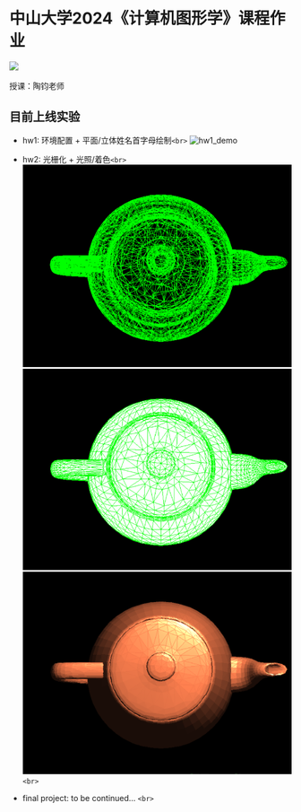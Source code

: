 # 中山大学2024《计算机图形学》课程作业

 ![](https://img.shields.io/badge/platform-windows-brightgreen.svg)

授课：陶钧老师

## 目前上线实验

- hw1: 环境配置 + 平面/立体姓名首字母绘制`<br>`
  ![hw1_demo](hw1/assets/hw1_demo.gif)
  
- hw2: 光栅化 + 光照/着色`<br>`
  ![hw2_demo_1](hw2/assets/DDA_teapot_7657.png)
  ![hw2_demo_2](hw2/assets/edge_walking_teapot_7657.png)
  ![hw2_demo_3](hw2/assets/Blinn-Phong_teapot_7657.png)
  `<br>`
- final project: to be continued...
  `<br>`

